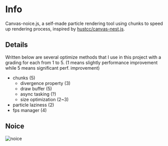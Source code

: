 # Info

Canvas-noice.js, a self-made particle rendering tool using chunks to speed up rendering process, inspired by [hustcc/canvas-nest.js](https://github.com/hustcc/canvas-nest.js).

## Details

Written below are several optimize methods that I use in this project with a grading for each from 1 to 5. (1 means slightly performance improvement while 5 means significant perf. improvement)

- chunks (5)
    - divergence property (3)
    - draw buffer (5)
    - async tasking (?)
    - size optimization (2~3)
- particle laziness (2)
- fps manager (4)

## Noice

![noice](https://i.imgflip.com/5msu2e.jpg)
